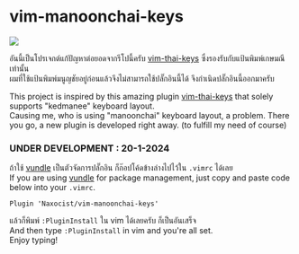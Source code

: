 # vim-manoonchai-keys
<img src="https://manoonchai.com/_next/image?url=%2Fmanoonchai.png&w=128&q=75"/> <br>

อันนี้เป็นโปรเจกต์แก้ปัญหาต่อยอดจากรีโปนี้ครับ [vim-thai-keys](https://github.com/chakrit/vim-thai-keys) ซึ่งรองรับกับแป้นพิมพ์เกษมณีเท่านั้น <br>
ผมที่ใช้แป้นพิมพ์มนูญชัยอยู่ก่อนแล้วจึงไม่สามารถใช้ปลั๊กอินนี้ได้ จึงกำเนิดปลั๊กอินนี้ออกมาครับ

This project is inspired by this amazing plugin [vim-thai-keys](https://github.com/chakrit/vim-thai-keys) that solely supports "kedmanee" keyboard layout. <br>
Causing me, who is using "manoonchai" keyboard layout, a problem. There you go, a new plugin is developed right away. (to fulfill my need of course)

### UNDER DEVELOPMENT : 20-1-2024<br>

ถ้าใช้ [vundle](https://github.com/VundleVim/Vundle.vim) เป็นตัวจัดการปลั๊กอิน ก็ก๊อปโค้ดข้างล่างไปไว้ใน `.vimrc` ได้เลย <br>
If you are using [vundle](https://github.com/VundleVim/Vundle.vim) for package management, just copy and paste code below into your `.vimrc`. <br>
```vim
Plugin 'Naxocist/vim-manoonchai-keys'
```
แล้วก็พิมพ์ `:PluginInstall` ใน vim ได้เลยครับ ก็เป็นอันเสร็จ <br>
And then type `:PluginInstall` in vim and you're all set. <br>
Enjoy typing!
